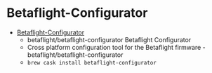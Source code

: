 # Betaflight-Configurator
- [Betaflight-Configurator](https://github.com/betaflight/betaflight-configurator)
  -  betaflight/betaflight-configurator Betaflight Configurator
  - Cross platform configuration tool for the Betaflight firmware - betaflight/betaflight-configurator
  - `brew cask install betaflight-configurator`
